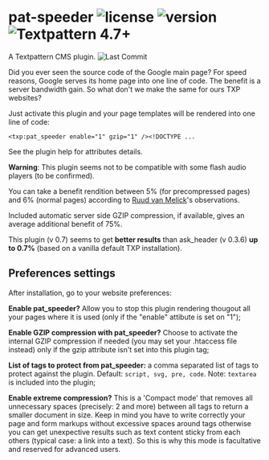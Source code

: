 # pat-speeder ![license](https://img.shields.io/github/license/cara-tm/pat_speeder.svg?maxAge=3600) ![version](https://img.shields.io/github/tag/cara-tm/pat_speeder.svg) ![Textpattern 4.7+](https://img.shields.io/badge/Textpattern-4.7%2B-brightgreen.svg?maxAge=3600)

A Textpattern CMS plugin. ![Last Commit](https://img.shields.io/github/last-commit/cara-tm/pat_speeder.svg)

Did you ever seen the source code of the Google main page? For speed reasons, Google serves its home page into one line of code. The benefit is a server bandwidth gain. So what don't we make the same for ours TXP websites?

Just activate this plugin and your page templates will be rendered into one line of code:

    <txp:pat_speeder enable="1" gzip="1" /><!DOCTYPE ...

See the plugin help for attributes details.

**Warning**: This plugin seems not to be compatible with some flash audio players (to be confirmed).

You can take a benefit rendition between 5% (for precompressed pages) and 6% (normal pages) according to [Ruud van Melick](https://vanmelick.com/)'s observations.

Included automatic server side GZIP compression, if available, gives an average additional benefit of 75%.

This plugin (v 0.7) seems to get **better results** than ask_header (v 0.3.6) **up to 0.7%** (based on a vanilla default TXP installation).

## Preferences settings

After installation, go to your website preferences:

**Enable pat_speeder?** Allow you to stop this plugin rendering thougout all your pages where it is used (only if the "enable" attibute is set on "1");

**Enable GZIP compression with pat_speeder?** Choose to activate the internal GZIP compression if needed (you may set your .htaccess file instead) only if the gzip attribute isn't set into this plugin tag;

**List of tags to protect from pat_speeder:** a comma separated list of tags to protect against the plugin. Default: `script, svg, pre, code`. Note: `textarea` is included into the plugin;

**Enable extreme compression?** This is a 'Compact mode' that removes all unnecessary spaces (precisely: 2 and more) between all tags to return a smaller document in size. Keep in mind you have to write correctly your page and form markups without excessive spaces around tags otherwise you can get unexpective results such as text content sticky from each others (typical case: a link into a text). So this is why this mode is facultative and reserved for advanced users.




